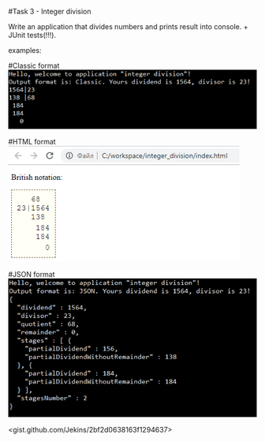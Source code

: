 #Task 3 - Integer division

Write an application that divides numbers and prints result into console. + JUnit tests(!!!).  

examples:

#Classic format
![Classic](src\main\docs\classic.png "program output")  </br>
   
#HTML format
 ![Classic](src\main\docs\html.png "program output")  </br>
 
#JSON format
![Classic](src\main\docs\json.png "program output")  </br>

<gist.github.com/Jekins/2bf2d0638163f1294637>
